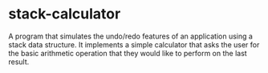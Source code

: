 # stack-calculator
A program that simulates the undo/redo features of an application using a stack data structure. It implements a simple calculator that asks the user for the basic arithmetic operation that they would like to perform on the last result.
